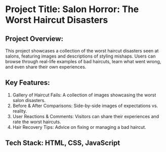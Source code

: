  
  
# Project Title: Salon Horror: The Worst Haircut Disasters

## Project Overview:
This project showcases a collection of the worst haircut disasters seen at salons, featuring images and descriptions of styling mishaps. Users can browse through real-life examples of bad haircuts, learn what went wrong, and even share their own experiences.

 ## Key Features:
1. Gallery of Haircut Fails: A collection of images showcasing the worst salon disasters.
2. Before & After Comparisons: Side-by-side images of expectations vs. reality.
3. User Reactions & Comments: Visitors can share their experiences and rate the worst haircuts.
4. Hair Recovery Tips: Advice on fixing or managing a bad haircut.

## Tech Stack: HTML, CSS, JavaScript
